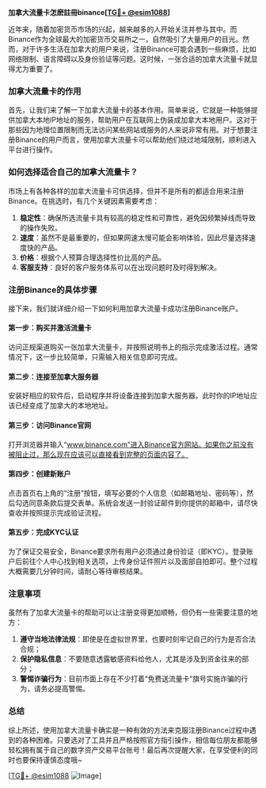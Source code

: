 **加拿大流量卡怎麽註冊binance[[TG💪+ @esim1088](https://t.me/s/esim1088)]**

近年来，随着加密货币市场的兴起，越来越多的人开始关注并参与其中。而Binance作为全球最大的加密货币交易所之一，自然吸引了大量用户的目光。然而，对于许多生活在加拿大的用户来说，注册Binance可能会遇到一些麻烦，比如网络限制、语言障碍以及身份验证等问题。这时候，一张合适的加拿大流量卡就显得尤为重要了。

### 加拿大流量卡的作用

首先，让我们来了解一下加拿大流量卡的基本作用。简单来说，它就是一种能够提供加拿大本地IP地址的服务，帮助用户在互联网上伪装成加拿大本地用户。这对于那些因为地理位置限制而无法访问某些网站或服务的人来说非常有用。对于想要注册Binance的用户而言，使用加拿大流量卡可以帮助他们绕过地域限制，顺利进入平台进行操作。

### 如何选择适合自己的加拿大流量卡？

市场上有各种各样的加拿大流量卡可供选择，但并不是所有的都适合用来注册Binance。在挑选时，有几个关键因素需要考虑：

1. **稳定性**：确保所选流量卡具有较高的稳定性和可靠性，避免因频繁掉线而导致的操作失败。
2. **速度**：虽然不是最重要的，但如果网速太慢可能会影响体验，因此尽量选择速度快的产品。
3. **价格**：根据个人预算合理选择性价比高的产品。
4. **客服支持**：良好的客户服务体系可以在出现问题时及时得到解决。

### 注册Binance的具体步骤

接下来，我们就详细介绍一下如何利用加拿大流量卡成功注册Binance账户。

#### 第一步：购买并激活流量卡
访问正规渠道购买一张加拿大流量卡，并按照说明书上的指示完成激活过程。通常情况下，这一步比较简单，只需输入相关信息即可完成。

#### 第二步：连接至加拿大服务器
安装好相应的软件后，启动程序并将设备连接到加拿大服务器。此时你的IP地址应该已经变成了加拿大的本地地址。

#### 第三步：访问Binance官网
打开浏览器并输入“www.binance.com”进入Binance官方网站。如果你之前没有被阻止过，那么现在应该可以直接看到完整的页面内容了。

#### 第四步：创建新账户
点击首页右上角的“注册”按钮，填写必要的个人信息（如邮箱地址、密码等），然后勾选同意条款后提交表单。系统会发送一封验证邮件到你提供的邮箱中，请尽快查收并按照提示完成验证流程。

#### 第五步：完成KYC认证
为了保证交易安全，Binance要求所有用户必须通过身份验证（即KYC）。登录账户后前往个人中心找到相关选项，上传身份证件照片以及面部自拍即可。整个过程大概需要几分钟时间，请耐心等待审核结果。

### 注意事项

虽然有了加拿大流量卡的帮助可以让注册变得更加顺畅，但仍有一些需要注意的地方：

1. **遵守当地法律法规**：即使是在虚拟世界里，也要时刻牢记自己的行为是否合法合规；
2. **保护隐私信息**：不要随意透露敏感资料给他人，尤其是涉及到资金往来的部分；
3. **警惕诈骗行为**：目前市面上存在不少打着“免费送流量卡”旗号实施诈骗的行为，请务必提高警惕。

### 总结

综上所述，使用加拿大流量卡确实是一种有效的方法来克服注册Binance过程中遇到的各种困难。只要选对了工具并且严格按照官方指引操作，相信每位朋友都能够轻松拥有属于自己的数字资产交易平台账号！最后再次提醒大家，在享受便利的同时也要保持谨慎态度哦~

[[TG💪+ @esim1088](https://t.me/s/esim1088) ![Image](https://i.postimg.cc/4NQfJmqS/Snipaste-2025-05-13-00-14-12.png)]